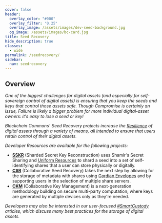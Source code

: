 ```yaml
---
cover: false
header:
  overlay_color: "#000"
  overlay_filter: "0.25"
  overlay_image: /assets/images/dev-seed-background.jpg
  og_image: /assets/images/bc-card.jpg
title: Seed Recovery
hide_description: true
classes:
  - wide
permalink: /seedrecovery/
sidebar:
  nav: seedrecovery
---
```


## Overview

_One of the biggest challenges for digital assets (and especially for
self-sovereign control of digital assets) is ensuring that you keep
the seeds and keys that control those assets safe. Though *Compromise*
is certainly an issue, *Failure* is likely a bigger problem for more
individual digital-asset owners: it's easy to lose a seed or key!_

_Blockchain Commons' *Seed Recovery* projects increase the
[Resilience](https://github.com/BlockchainCommons/Gordian#gordian-principles)
of digital assets through a variety of means, all intended to ensure
that users retain control of their digital assets._

_Developer Resources are available for the following projects:_

* [**SSKR**](/sskr/) (Sharded Secret Key Reconstruction) uses Shamir's
  Secret Sharing and [Uniform Resources](/ur/) to shard a seed into a set of
  self-identifying shares that a user can store physically or
  digitally.
* [**CSR**](/csr/) (Collaborative Seed Recovery) takes the next step
  by allowing for the storage of metadata with shares using [Gordian
  Envelopes](/envelope/) and by supporting users in the selection of multiple share
  servers.
* [**CKM**](/ckm/) (Collaborative Key Management) is a next-generation
  methodology building on secure multi-party computation, where
  keys are generated by multiple devices only as they're needed.

_Developers may also be interested in our user-focused
[#SmartCustody](https://www.smartcustody.com/) articles, which discuss
many best practices for the storage of digital assets._
